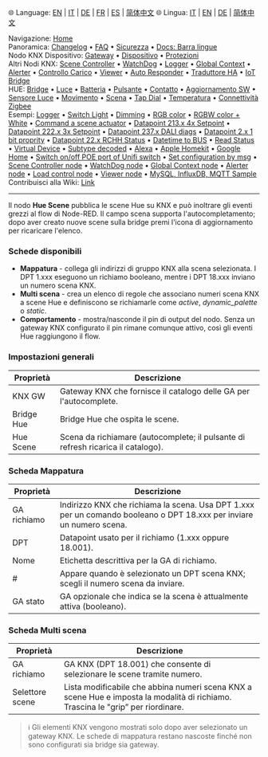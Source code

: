 🌐 Language: [EN](/node-red-contrib-knx-ultimate/wiki/HUE+Scene) | [IT](/node-red-contrib-knx-ultimate/wiki/it-HUE+Scene) | [DE](/node-red-contrib-knx-ultimate/wiki/de-HUE+Scene) | [FR](/node-red-contrib-knx-ultimate/wiki/fr-HUE+Scene) | [ES](/node-red-contrib-knx-ultimate/wiki/es-HUE+Scene) | [简体中文](/node-red-contrib-knx-ultimate/wiki/zh-CN-HUE+Scene)
🌐 Lingua: [IT](/node-red-contrib-knx-ultimate/wiki/it-HUE+Scene) | [EN](/node-red-contrib-knx-ultimate/wiki/HUE+Scene) | [DE](/node-red-contrib-knx-ultimate/wiki/de-HUE+Scene) | [简体中文](/node-red-contrib-knx-ultimate/wiki/zh-CN-HUE+Scene)
<!-- NAV START -->
Navigazione: [Home](/node-red-contrib-knx-ultimate/wiki/it-Home)  
Panoramica: [Changelog](https://github.com/Supergiovane/node-red-contrib-knx-ultimate/blob/master/CHANGELOG.md) • [FAQ](/node-red-contrib-knx-ultimate/wiki/it-FAQ-Troubleshoot) • [Sicurezza](/node-red-contrib-knx-ultimate/wiki/it-SECURITY) • [Docs: Barra lingue](/node-red-contrib-knx-ultimate/wiki/it-Docs-Language-Bar)  
Nodo KNX Dispositivo: [Gateway](/node-red-contrib-knx-ultimate/wiki/it-Gateway-configuration) • [Dispositivo](/node-red-contrib-knx-ultimate/wiki/it-Device) • [Protezioni](/node-red-contrib-knx-ultimate/wiki/it-Protections)  
Altri Nodi KNX: [Scene Controller](/node-red-contrib-knx-ultimate/wiki/it-SceneController-Configuration) • [WatchDog](/node-red-contrib-knx-ultimate/wiki/it-WatchDog-Configuration) • [Logger](/node-red-contrib-knx-ultimate/wiki/it-Logger-Configuration) • [Global Context](/node-red-contrib-knx-ultimate/wiki/it-GlobalVariable) • [Alerter](/node-red-contrib-knx-ultimate/wiki/it-Alerter-Configuration) • [Controllo Carico](/node-red-contrib-knx-ultimate/wiki/it-LoadControl-Configuration) • [Viewer](/node-red-contrib-knx-ultimate/wiki/it-knxUltimateViewer) • [Auto Responder](/node-red-contrib-knx-ultimate/wiki/it-KNXAutoResponder) • [Traduttore HA](/node-red-contrib-knx-ultimate/wiki/it-HATranslator) • [IoT Bridge](/node-red-contrib-knx-ultimate/wiki/it-IoT-Bridge-Configuration)  
HUE: [Bridge](/node-red-contrib-knx-ultimate/wiki/it-HUE+Bridge+configuration) • [Luce](/node-red-contrib-knx-ultimate/wiki/it-HUE+Light) • [Batteria](/node-red-contrib-knx-ultimate/wiki/it-HUE+Battery) • [Pulsante](/node-red-contrib-knx-ultimate/wiki/it-HUE+Button) • [Contatto](/node-red-contrib-knx-ultimate/wiki/it-HUE+Contact+sensor) • [Aggiornamento SW](/node-red-contrib-knx-ultimate/wiki/it-HUE+Device+software+update) • [Sensore Luce](/node-red-contrib-knx-ultimate/wiki/it-HUE+Light+sensor) • [Movimento](/node-red-contrib-knx-ultimate/wiki/it-HUE+Motion) • [Scena](/node-red-contrib-knx-ultimate/wiki/it-HUE+Scene) • [Tap Dial](/node-red-contrib-knx-ultimate/wiki/it-HUE+Tapdial) • [Temperatura](/node-red-contrib-knx-ultimate/wiki/it-HUE+Temperature+sensor) • [Connettività Zigbee](/node-red-contrib-knx-ultimate/wiki/it-HUE+Zigbee+connectivity)  
Esempi: [Logger](/node-red-contrib-knx-ultimate/wiki/it-Logger-Sample) • [Switch Light](/node-red-contrib-knx-ultimate/wiki/-Sample---Switch-light) • [Dimming](/node-red-contrib-knx-ultimate/wiki/-Sample---Dimming) • [RGB color](/node-red-contrib-knx-ultimate/wiki/-Sample---RGB-Color) • [RGBW color + White](/node-red-contrib-knx-ultimate/wiki/-Sample---RGBW-Color-plus-White) • [Command a scene actuator](/node-red-contrib-knx-ultimate/wiki/-Sample---Control-a-scene-actuator) • [Datapoint 213.x 4x Setpoint](/node-red-contrib-knx-ultimate/wiki/-Sample---DPT213) • [Datapoint 222.x 3x Setpoint](/node-red-contrib-knx-ultimate/wiki/-Sample---DPT222) • [Datapoint 237.x DALI diags](/node-red-contrib-knx-ultimate/wiki/-Sample---DPT237) • [Datapoint 2.x 1 bit proprity](/node-red-contrib-knx-ultimate/wiki/-Sample---DPT2) • [Datapoint 22.x RCHH Status](/node-red-contrib-knx-ultimate/wiki/-Sample---DPT22) • [Datetime to BUS](/node-red-contrib-knx-ultimate/wiki/-Sample---DateTime-to-BUS) • [Read Status](/node-red-contrib-knx-ultimate/wiki/-Sample---Read-value-from-Device) • [Virtual Device](/node-red-contrib-knx-ultimate/wiki/-Sample---Virtual-Device) • [Subtype decoded](/node-red-contrib-knx-ultimate/wiki/-Sample---Subtype) • [Alexa](/node-red-contrib-knx-ultimate/wiki/-Sample---Alexa) • [Apple Homekit](/node-red-contrib-knx-ultimate/wiki/-Sample---Apple-Homekit) • [Google Home](/node-red-contrib-knx-ultimate/wiki/-Sample---Google-Assistant) • [Switch on/off POE port of Unifi switch](/node-red-contrib-knx-ultimate/wiki/-Sample---UnifiPOE) • [Set configuration by msg](/node-red-contrib-knx-ultimate/wiki/-Sample-setConfig) • [Scene Controller node](/node-red-contrib-knx-ultimate/wiki/Sample-Scene-Node) • [WatchDog node](/node-red-contrib-knx-ultimate/wiki/-Sample---WatchDog) • [Global Context node](/node-red-contrib-knx-ultimate/wiki/SampleGlobalContextNode) • [Alerter node](/node-red-contrib-knx-ultimate/wiki/SampleAlerter) • [Load control node](/node-red-contrib-knx-ultimate/wiki/SampleLoadControl) • [Viewer node](/node-red-contrib-knx-ultimate/wiki/knxUltimateViewer) • [MySQL, InfluxDB, MQTT Sample](/node-red-contrib-knx-ultimate/wiki/Sample-KNX2MQTT-KNX2MySQL-KNX2InfluxDB)  
Contribuisci alla Wiki: [Link](/node-red-contrib-knx-ultimate/wiki/it-Manage-Wiki)
<!-- NAV END -->
---
Il nodo **Hue Scene** pubblica le scene Hue su KNX e può inoltrare gli eventi grezzi al flow di Node-RED. Il campo scena supporta l'autocompletamento; dopo aver creato nuove scene sulla bridge premi l'icona di aggiornamento per ricaricare l'elenco.
### Schede disponibili
- **Mappatura** - collega gli indirizzi di gruppo KNX alla scena selezionata. I DPT 1.xxx eseguono un richiamo booleano, mentre i DPT 18.xxx inviano un numero scena KNX.
- **Multi scena** - crea un elenco di regole che associano numeri scena KNX a scene Hue e definiscono se richiamarle come _active_, _dynamic\_palette_ o _static_.
- **Comportamento** - mostra/nasconde il pin di output del nodo. Senza un gateway KNX configurato il pin rimane comunque attivo, così gli eventi Hue raggiungono il flow.
### Impostazioni generali
| Proprietà | Descrizione |
|--|--|
| KNX GW | Gateway KNX che fornisce il catalogo delle GA per l'autocomplete. |
| Bridge Hue | Bridge Hue che ospita le scene. |
| Hue Scene | Scena da richiamare (autocomplete; il pulsante di refresh ricarica il catalogo). |
### Scheda Mappatura
| Proprietà | Descrizione |
|--|--|
| GA richiamo | Indirizzo KNX che richiama la scena. Usa DPT 1.xxx per un comando booleano o DPT 18.xxx per inviare un numero scena. |
| DPT | Datapoint usato per il richiamo (1.xxx oppure 18.001). |
| Nome | Etichetta descrittiva per la GA di richiamo. |
| # | Appare quando è selezionato un DPT scena KNX; scegli il numero scena da inviare. |
| GA stato | GA opzionale che indica se la scena è attualmente attiva (booleano). |
### Scheda Multi scena
| Proprietà | Descrizione |
|--|--|
| GA richiamo | GA KNX (DPT 18.001) che consente di selezionare le scene tramite numero. |
| Selettore scene | Lista modificabile che abbina numeri scena KNX a scene Hue e imposta la modalità di richiamo. Trascina le "grip” per riordinare. |
> ℹ️ Gli elementi KNX vengono mostrati solo dopo aver selezionato un gateway KNX. Le schede di mappatura restano nascoste finché non sono configurati sia bridge sia gateway.
